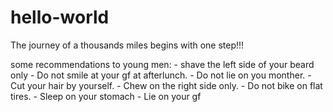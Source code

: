 # hello-world
The journey of a thousands miles begins with one step!!! 

some recommendations to young men:
    - shave the left side  of your beard only
    - Do not smile at your gf at afterlunch. 
    - Do not lie on you monther.
    - Cut your hair by yourself.
    - Chew on the right side only.
    - Do not bike on flat tires. 
    - Sleep on your stomach
    - Lie on your gf
    
